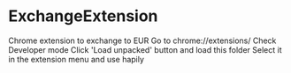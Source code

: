 # ExchangeExtension
Chrome extension to exchange to EUR
Go to chrome://extensions/ 
Check Developer mode
Click 'Load unpacked' button and load this folder
Select it in the extension menu and use hapily
